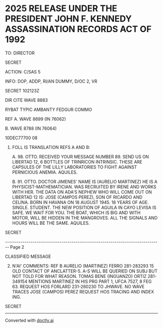 # 2025 RELEASE UNDER THE PRESIDENT JOHN F. KENNEDY ASSASSINATION RECORDS ACT OF 1992

TO: DIRECTOR

SECRET

ACTION: C/SAS 5

INFO: DOP, ADDP, RI/AN DUMMY, D/OC 2, VR

SECRET 102123Z

DIR CITE WAVE 8883

RYBAT TYPIC AMBANTY FEDGUR COMMO

REF A. WAVE 8699 (IN 76062)

B. WAVE 8788 (IN 76064)

10DEC77700
08

1. FOLL IS TRANSLATION REFS A AND B:

   A. 98. OTTO. RECEIVED YOUR MESSAGE NUMBER 89. SEND US ON LIBERTAD 12, 6 BOTTLES OF TRINRICON INTRINSIC. THESE ARE CAPSULES OF THE LILLY LABORATORIES TO FIGHT AGAINST PERNICIOUS ANEMIA. AQUILES.

   B. 91. OTTO. DOCTOR JIMENES' NAME IS (AURELIO MARTINEZ) HE IS A PHYSICIST-MATHEMATICIAN. WAS RECRUITED BY IRENE AND WORKS WITH HER. THE DATA ON ADA'S NEPHEW WHO WILL COME OUT ON LIBERTAD 12 IS: JOSE (CAMPOS PEREZ), SON OF RICARDO AND CELINA. BORN IN HAVANA ON 18 AUGUST 1945. 18 YEARS OF AGE. SINGLE. STUDENT. THE NEW POSITION OF AGUILA IN CAYO LEVISA IS SAFE. WE WAIT FOR YOU. THE BOAT, WHICH IS BIG AND WITH MOTOR, WILL BE HIDDEN IN THE MANGROVES. ALL THE SIGNALS AND HOURS WILL BE THE SAME. AQUILES.

SECRET


-------------------------------------------------------------------------------- Page 2

CLASSIFIED MESSAGE

2. N'AI' COMMENTS: REF B AURELIO (MARTINEZ) FERRO 281-283293 15 OLD CONTACT OF ANCLATTER-5. A-S WILL BE QUERIED ON SUBJ BUT NOT TOLD FOR WHAT REASON. TOMAS BENE (INGUANZO) ORTIZ 281-349154 MENTIONS MARTINEZ IN HIS PRG PART 1, UFCA 7527, 8 FEG 63. REQUEST HOS FORLARD 231-260230 TO JHWAVE. NO WAVE TRACES JOSE (CAMPOS) PEREZ REQUEST HOS TRACING AND INDEX ING.

SECRET


---
Converted with [doctly.ai](https://doctly.ai)
